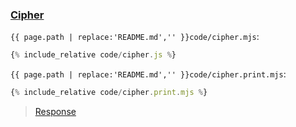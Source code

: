 ### [Cipher](code.zip)

`{{ page.path | replace:'README.md','' }}code/cipher.mjs`:

```js
{% include_relative code/cipher.js %}
```

`{{ page.path | replace:'README.md','' }}code/cipher.print.mjs`:

```js
{% include_relative code/cipher.print.mjs %}
```

> [Response](response/cipher.js)
